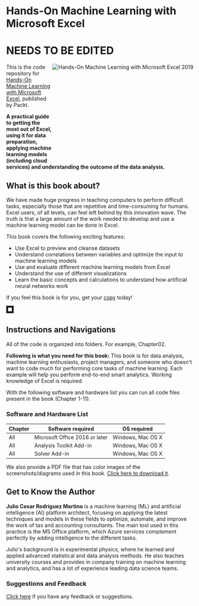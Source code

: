 # Hands-On Machine Learning with Microsoft Excel

# NEEDS TO BE EDITED

<a href="https://www.packtpub.com/big-data-and-business-intelligence/hands-machine-learning-microsoft-excel-2019?utm_source=github&utm_medium=repository&utm_campaign=9781789345377"><img src="https://dz13w8afd47il.cloudfront.net/sites/default/files/imagecache/ppv4_main_book_cover/B11258_cover.png" alt="Hands-On Machine Learning with Microsoft Excel 2019" height="256px" align="right"></a>

This is the code repository for [Hands-On Machine Learning with Microsoft Excel](https://www.packtpub.com/big-data-and-business-intelligence/hands-machine-learning-microsoft-excel-2019?utm_source=github&utm_medium=repository&utm_campaign=9781789345377 ), published by Packt.

**A practical guide to getting the most out of Excel, using it for data preparation, applying machine learning models (including cloud services) and understanding the outcome of the data analysis.**

## What is this book about?
We have made huge progress in teaching computers to perform difficult tasks, especially those that are repetitive and time-consuming for humans. Excel users, of all levels, can feel left behind by this innovation wave. The truth is that a large amount of the work needed to develop and use a machine learning model can be done in Excel.

This book covers the following exciting features:
* Use Excel to preview and cleanse datasets 
* Understand correlations between variables and optimize the input to machine learning models 
* Use and evaluate different machine learning models from Excel 
* Understand the use of different visualizations 
* Learn the basic concepts and calculations to understand how artificial neural networks work  

If you feel this book is for you, get your [copy](https://www.amazon.com/dp/1789345375) today!

<a href="https://www.packtpub.com/?utm_source=github&utm_medium=banner&utm_campaign=GitHubBanner"><img src="https://raw.githubusercontent.com/PacktPublishing/GitHub/master/GitHub.png" 
alt="https://www.packtpub.com/" border="5" /></a>

## Instructions and Navigations
All of the code is organized into folders. For example, Chapter02.


**Following is what you need for this book:**
This book is for data analysis, machine learning enthusiasts, project managers, and someone who doesn't want to code much for performing core tasks of machine learning. Each example will help you perform end-to-end smart analytics. Working knowledge of Excel is required.

With the following software and hardware list you can run all code files present in the book (Chapter 1-11).
### Software and Hardware List
| Chapter | Software required | OS required |
| -------- | ------------------------------------ | ----------------------------------- |
| All | Microsoft Office 2016 or later | Windows, Mac OS X |
| All | Analysis Toolkit Add-in | Windows, Mac OS X |
| All | Solver Add-in | Windows, Mac OS X |


We also provide a PDF file that has color images of the screenshots/diagrams used in this book. [Click here to download it](https://www.packtpub.com/sites/default/files/downloads/9781789345377_ColorImages.pdf).


## Get to Know the Author
**Julio Cesar Rodriguez Martino**
is a machine learning (ML) and artificial intelligence (AI) platform architect, focusing on applying the latest techniques and models in these fields to optimize, automate, and improve the work of tax and accounting consultants. The main tool used in this practice is the MS Office platform, which Azure services complement perfectly by adding intelligence to the different tasks.

Julio's background is in experimental physics, where he learned and applied advanced statistical and data analysis methods. He also teaches university courses and provides in company training on machine learning and analytics, and has a lot of experience leading data science teams.

### Suggestions and Feedback
[Click here](https://docs.google.com/forms/d/e/1FAIpQLSdy7dATC6QmEL81FIUuymZ0Wy9vH1jHkvpY57OiMeKGqib_Ow/viewform) if you have any feedback or suggestions.


